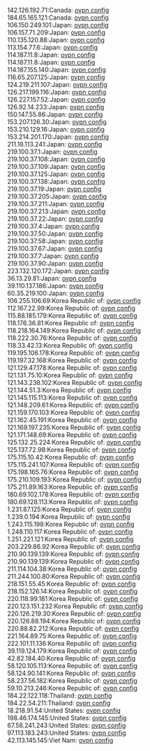 142.126.192.71:Canada: [ovpn config](vpn/142_126_192_71.ovpn)  
184.65.165.121:Canada: [ovpn config](vpn/184_65_165_121.ovpn)  
106.150.249.101:Japan: [ovpn config](vpn/106_150_249_101.ovpn)  
106.157.71.209:Japan: [ovpn config](vpn/106_157_71_209.ovpn)  
110.135.120.88:Japan: [ovpn config](vpn/110_135_120_88.ovpn)  
113.154.77.6:Japan: [ovpn config](vpn/113_154_77_6.ovpn)  
114.187.11.8:Japan: [ovpn config](vpn/114_187_11_8.ovpn)  
114.187.11.8:Japan: [ovpn config](vpn/114_187_11_8.ovpn)  
114.187.155.140:Japan: [ovpn config](vpn/114_187_155_140.ovpn)  
116.65.207.125:Japan: [ovpn config](vpn/116_65_207_125.ovpn)  
124.219.211.107:Japan: [ovpn config](vpn/124_219_211_107.ovpn)  
126.217.199.116:Japan: [ovpn config](vpn/126_217_199_116.ovpn)  
126.227.157.52:Japan: [ovpn config](vpn/126_227_157_52.ovpn)  
126.92.14.233:Japan: [ovpn config](vpn/126_92_14_233.ovpn)  
150.147.55.86:Japan: [ovpn config](vpn/150_147_55_86.ovpn)  
153.207.126.30:Japan: [ovpn config](vpn/153_207_126_30.ovpn)  
153.210.129.16:Japan: [ovpn config](vpn/153_210_129_16.ovpn)  
153.214.201.170:Japan: [ovpn config](vpn/153_214_201_170.ovpn)  
211.18.113.241:Japan: [ovpn config](vpn/211_18_113_241.ovpn)  
219.100.37.1:Japan: [ovpn config](vpn/219_100_37_1.ovpn)  
219.100.37.108:Japan: [ovpn config](vpn/219_100_37_108.ovpn)  
219.100.37.109:Japan: [ovpn config](vpn/219_100_37_109.ovpn)  
219.100.37.125:Japan: [ovpn config](vpn/219_100_37_125.ovpn)  
219.100.37.138:Japan: [ovpn config](vpn/219_100_37_138.ovpn)  
219.100.37.19:Japan: [ovpn config](vpn/219_100_37_19.ovpn)  
219.100.37.205:Japan: [ovpn config](vpn/219_100_37_205.ovpn)  
219.100.37.211:Japan: [ovpn config](vpn/219_100_37_211.ovpn)  
219.100.37.213:Japan: [ovpn config](vpn/219_100_37_213.ovpn)  
219.100.37.22:Japan: [ovpn config](vpn/219_100_37_22.ovpn)  
219.100.37.4:Japan: [ovpn config](vpn/219_100_37_4.ovpn)  
219.100.37.50:Japan: [ovpn config](vpn/219_100_37_50.ovpn)  
219.100.37.58:Japan: [ovpn config](vpn/219_100_37_58.ovpn)  
219.100.37.67:Japan: [ovpn config](vpn/219_100_37_67.ovpn)  
219.100.37.7:Japan: [ovpn config](vpn/219_100_37_7.ovpn)  
219.100.37.90:Japan: [ovpn config](vpn/219_100_37_90.ovpn)  
223.132.120.172:Japan: [ovpn config](vpn/223_132_120_172.ovpn)  
36.13.29.81:Japan: [ovpn config](vpn/36_13_29_81.ovpn)  
39.110.137.186:Japan: [ovpn config](vpn/39_110_137_186.ovpn)  
60.35.219.100:Japan: [ovpn config](vpn/60_35_219_100.ovpn)  
106.255.106.69:Korea Republic of: [ovpn config](vpn/106_255_106_69.ovpn)  
112.167.22.99:Korea Republic of: [ovpn config](vpn/112_167_22_99.ovpn)  
115.88.185.179:Korea Republic of: [ovpn config](vpn/115_88_185_179.ovpn)  
118.176.36.81:Korea Republic of: [ovpn config](vpn/118_176_36_81.ovpn)  
118.218.164.149:Korea Republic of: [ovpn config](vpn/118_218_164_149.ovpn)  
118.222.30.76:Korea Republic of: [ovpn config](vpn/118_222_30_76.ovpn)  
118.33.42.13:Korea Republic of: [ovpn config](vpn/118_33_42_13.ovpn)  
119.195.106.178:Korea Republic of: [ovpn config](vpn/119_195_106_178.ovpn)  
119.197.32.168:Korea Republic of: [ovpn config](vpn/119_197_32_168.ovpn)  
121.129.47.178:Korea Republic of: [ovpn config](vpn/121_129_47_178.ovpn)  
121.131.75.10:Korea Republic of: [ovpn config](vpn/121_131_75_10.ovpn)  
121.143.238.102:Korea Republic of: [ovpn config](vpn/121_143_238_102.ovpn)  
121.144.51.3:Korea Republic of: [ovpn config](vpn/121_144_51_3.ovpn)  
121.145.115.113:Korea Republic of: [ovpn config](vpn/121_145_115_113.ovpn)  
121.148.209.61:Korea Republic of: [ovpn config](vpn/121_148_209_61.ovpn)  
121.159.170.103:Korea Republic of: [ovpn config](vpn/121_159_170_103.ovpn)  
121.162.45.191:Korea Republic of: [ovpn config](vpn/121_162_45_191.ovpn)  
121.169.197.235:Korea Republic of: [ovpn config](vpn/121_169_197_235.ovpn)  
121.171.148.69:Korea Republic of: [ovpn config](vpn/121_171_148_69.ovpn)  
125.132.25.224:Korea Republic of: [ovpn config](vpn/125_132_25_224.ovpn)  
125.137.72.98:Korea Republic of: [ovpn config](vpn/125_137_72_98.ovpn)  
175.115.10.42:Korea Republic of: [ovpn config](vpn/175_115_10_42.ovpn)  
175.115.241.107:Korea Republic of: [ovpn config](vpn/175_115_241_107.ovpn)  
175.198.165.76:Korea Republic of: [ovpn config](vpn/175_198_165_76.ovpn)  
175.210.109.193:Korea Republic of: [ovpn config](vpn/175_210_109_193.ovpn)  
175.211.89.163:Korea Republic of: [ovpn config](vpn/175_211_89_163.ovpn)  
180.69.102.178:Korea Republic of: [ovpn config](vpn/180_69_102_178.ovpn)  
180.69.128.113:Korea Republic of: [ovpn config](vpn/180_69_128_113.ovpn)  
1.231.87.125:Korea Republic of: [ovpn config](vpn/1_231_87_125.ovpn)  
1.239.0.194:Korea Republic of: [ovpn config](vpn/1_239_0_194.ovpn)  
1.243.115.198:Korea Republic of: [ovpn config](vpn/1_243_115_198.ovpn)  
1.248.110.117:Korea Republic of: [ovpn config](vpn/1_248_110_117.ovpn)  
1.251.221.121:Korea Republic of: [ovpn config](vpn/1_251_221_121.ovpn)  
203.229.86.92:Korea Republic of: [ovpn config](vpn/203_229_86_92.ovpn)  
210.90.139.139:Korea Republic of: [ovpn config](vpn/210_90_139_139.ovpn)  
210.90.139.139:Korea Republic of: [ovpn config](vpn/210_90_139_139.ovpn)  
211.114.104.38:Korea Republic of: [ovpn config](vpn/211_114_104_38.ovpn)  
211.244.100.80:Korea Republic of: [ovpn config](vpn/211_244_100_80.ovpn)  
218.151.55.45:Korea Republic of: [ovpn config](vpn/218_151_55_45.ovpn)  
218.152.126.14:Korea Republic of: [ovpn config](vpn/218_152_126_14.ovpn)  
220.118.99.181:Korea Republic of: [ovpn config](vpn/220_118_99_181.ovpn)  
220.123.151.232:Korea Republic of: [ovpn config](vpn/220_123_151_232.ovpn)  
220.126.219.30:Korea Republic of: [ovpn config](vpn/220_126_219_30.ovpn)  
220.126.88.194:Korea Republic of: [ovpn config](vpn/220_126_88_194.ovpn)  
220.88.82.212:Korea Republic of: [ovpn config](vpn/220_88_82_212.ovpn)  
221.164.89.75:Korea Republic of: [ovpn config](vpn/221_164_89_75.ovpn)  
222.101.11.136:Korea Republic of: [ovpn config](vpn/222_101_11_136.ovpn)  
39.119.124.179:Korea Republic of: [ovpn config](vpn/39_119_124_179.ovpn)  
42.82.184.40:Korea Republic of: [ovpn config](vpn/42_82_184_40.ovpn)  
58.120.105.113:Korea Republic of: [ovpn config](vpn/58_120_105_113.ovpn)  
58.124.90.141:Korea Republic of: [ovpn config](vpn/58_124_90_141.ovpn)  
58.237.56.182:Korea Republic of: [ovpn config](vpn/58_237_56_182.ovpn)  
59.10.213.246:Korea Republic of: [ovpn config](vpn/59_10_213_246.ovpn)  
184.22.122.118:Thailand: [ovpn config](vpn/184_22_122_118.ovpn)  
184.22.54.211:Thailand: [ovpn config](vpn/184_22_54_211.ovpn)  
18.218.91.54:United States: [ovpn config](vpn/18_218_91_54.ovpn)  
198.46.174.145:United States: [ovpn config](vpn/198_46_174_145.ovpn)  
67.58.241.243:United States: [ovpn config](vpn/67_58_241_243.ovpn)  
97.113.183.243:United States: [ovpn config](vpn/97_113_183_243.ovpn)  
42.113.145.145:Viet Nam: [ovpn config](vpn/42_113_145_145.ovpn)  
